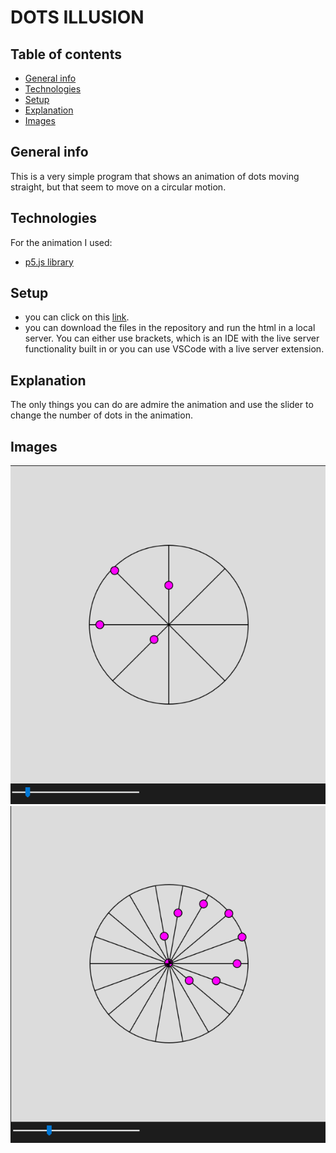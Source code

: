 # DOTS ILLUSION

## Table of contents
* [General info](#general-info)
* [Technologies](#technologies)
* [Setup](#setup)
* [Explanation](#explanation)
* [Images](#images)



## General info
This is a very simple program that shows an animation of dots moving straight, but that seem to move on a circular motion.

## Technologies
For the animation I used:
* <a href="https://p5js.org/">p5.js library</a>

## Setup
* you can click on this <a href="https://editor.p5js.org/Pole/present/F6Ic73t1b">link</a>.
* you can download the files in the repository and run the html in a local server. You can either use brackets, which is an IDE with the live server functionality built in or you can use VSCode with a live server extension.

## Explanation
The only things you can do are admire the animation and use the slider to change the number of dots in the animation.

## Images 
![image](/images/screenshot-1.png)
![image](/images/screenshot-2.png)






